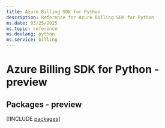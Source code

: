 ```yaml
---
title: Azure Billing SDK for Python
description: Reference for Azure Billing SDK for Python
ms.date: 03/25/2025
ms.topic: reference
ms.devlang: python
ms.service: billing
---
```

# Azure Billing SDK for Python - preview
## Packages - preview
[!INCLUDE [packages](billing-index.md)]